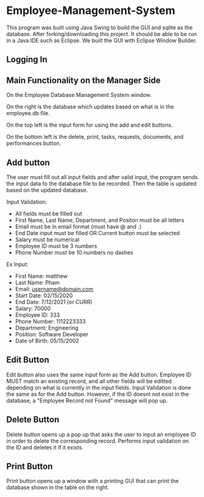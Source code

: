 # Employee-Management-System
This program was built using Java Swing to build the GUI and sqlite as the database.
After forking/downloading this project. It should be able to be run in a Java IDE such as Eclipse. 
We built the GUI with Eclipse Window Builder.

## Logging In

## Main Functionality on the Manager Side
On the Employee Database Management System window.

On the right is the database which updates based on what is in the employee.db file. 

On the top left is the input form for using the add and edit buttons. 

On the bottom left is the delete, print, tasks, requests, documents, and performances button. 

## Add button
The user must fill out all input fields and after valid input, the program sends the input data to the database file to be recorded.
Then the table is updated based on the updated database. 

Input Validation:
- All fields must be filled out 
- First Name, Last Name, Department, and Positon must be all letters
- Email must be in email format (must have @ and .)
- End Date input must be filled OR Current button must be selected
- Salary must be numerical
- Employee ID must be 3 numbers 
- Phone Number must be 10 numbers no dashes

Ex Input:
- First Name: matthew
- Last Name: Pham
- Email: username@domain.com
- Start Date: 02/15/2020
- End Date: 7/12/2021 (or CURR)
- Salary: 70000
- Employee ID: 333
- Phone Number: 1112223333
- Department: Engineering
- Position: Software Developer
- Date of Birth: 05/15/2002

## Edit Button
Edit button also uses the same input form as the Add button. 
Employee ID MUST match an existing record, and all other fields will be editted depending on what is currently in the input fields.
Input Validation is done the same as for the Add button. However, if the ID doesnt not exist in the database, a "Employee Record not Found" message will pop up. 

## Delete Button 
Delete button opens up a pop up that asks the user to input an employee ID in order to delete the corresponding record.
Performs input validation on the ID and deletes it if it exists. 

## Print Button
Print button opens up a window with a printing GUI that can print the database shown in the table on the right.


